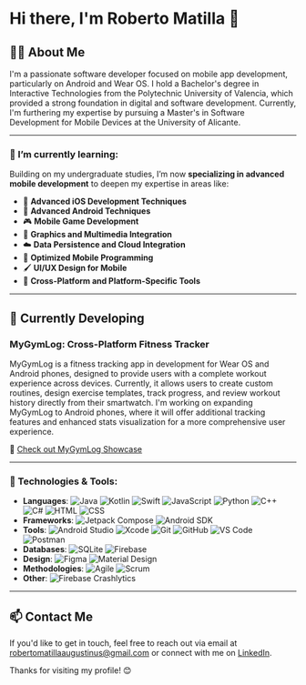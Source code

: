 <!--
**RobertoMati/RobertoMati** is a ✨ _special_ ✨ repository because its `README.md` (this file) appears on your GitHub profile.

Here are some ideas to get you started:

- 🔭 I’m currently working on ...
- 🌱 I’m currently learning ...
- 👯 I’m looking to collaborate on ...
- 🤔 I’m looking for help with ...
- 💬 Ask me about ...
- 📫 How to reach me: ...
- 😄 Pronouns: ...
- ⚡ Fun fact: ...
-->
# Hi there, I'm Roberto Matilla 👋

<!--![Banner](https://example.com/banner-image-url)-->

## 👨‍💻 About Me

I'm a passionate software developer focused on mobile app development, particularly on Android and Wear OS. I hold a Bachelor's degree in Interactive Technologies from the Polytechnic University of Valencia, which provided a strong foundation in digital and software development. Currently, I'm furthering my expertise by pursuing a Master's in Software Development for Mobile Devices at the University of Alicante.

---

### 🌱 I’m currently learning:

Building on my undergraduate studies, I’m now **specializing in advanced mobile development** to deepen my expertise in areas like:

- 📱 **Advanced iOS Development Techniques**
- 🤖 **Advanced Android Techniques**
- 🎮 **Mobile Game Development**
- 🎨 **Graphics and Multimedia Integration**
- ☁️ **Data Persistence and Cloud Integration**
- 🚀 **Optimized Mobile Programming**
- 🖌️ **UI/UX Design for Mobile**
- 🔧 **Cross-Platform and Platform-Specific Tools**

---

## 🚀 Currently Developing

### MyGymLog: Cross-Platform Fitness Tracker

MyGymLog is a fitness tracking app in development for Wear OS and Android phones, designed to provide users with a complete workout experience across devices. Currently, it allows users to create custom routines, design exercise templates, track progress, and review workout history directly from their smartwatch. I'm working on expanding MyGymLog to Android phones, where it will offer additional tracking features and enhanced stats visualization for a more comprehensive user experience.

🔗 [Check out MyGymLog Showcase](https://github.com/your-username/MyGymLogShowcase)

---



### 🔧 Technologies & Tools:
- **Languages**: ![Java](https://img.shields.io/badge/Java-%23ED8B00.svg?&style=flat-square&logo=java&logoColor=white) ![Kotlin](https://img.shields.io/badge/Kotlin-%230095D5.svg?&style=flat-square&logo=kotlin&logoColor=white) ![Swift](https://img.shields.io/badge/Swift-%23FA7343.svg?&style=flat-square&logo=swift&logoColor=white) ![JavaScript](https://img.shields.io/badge/JavaScript-%23F7DF1E.svg?&style=flat-square&logo=javascript&logoColor=white) ![Python](https://img.shields.io/badge/Python-%233776AB.svg?&style=flat-square&logo=python&logoColor=white) ![C++](https://img.shields.io/badge/C++-%2300599C.svg?&style=flat-square&logo=c%2B%2B&logoColor=white) ![C#](https://img.shields.io/badge/C%23-%23239120.svg?&style=flat-square&logo=c-sharp&logoColor=white) ![HTML](https://img.shields.io/badge/HTML-%23E34F26.svg?&style=flat-square&logo=html5&logoColor=white) ![CSS](https://img.shields.io/badge/CSS-%231572B6.svg?&style=flat-square&logo=css3&logoColor=white)
- **Frameworks**: ![Jetpack Compose](https://img.shields.io/badge/Jetpack%20Compose-%2320232A.svg?&style=flat-square&logo=android&logoColor=white) ![Android SDK](https://img.shields.io/badge/Android%20SDK-%233DDC84.svg?&style=flat-square&logo=android&logoColor=white)
- **Tools**: ![Android Studio](https://img.shields.io/badge/Android%20Studio-%233DDC84.svg?&style=flat-square&logo=android-studio&logoColor=white) ![Xcode](https://img.shields.io/badge/Xcode-%231575F9.svg?&style=flat-square&logo=xcode&logoColor=white) ![Git](https://img.shields.io/badge/Git-%23F05033.svg?&style=flat-square&logo=git&logoColor=white) ![GitHub](https://img.shields.io/badge/GitHub-%23121011.svg?&style=flat-square&logo=github&logoColor=white) ![VS Code](https://img.shields.io/badge/VS%20Code-%23007ACC.svg?&style=flat-square&logo=visual-studio-code&logoColor=white) ![Postman](https://img.shields.io/badge/Postman-%23FF6C37.svg?&style=flat-square&logo=postman&logoColor=white)
- **Databases**: ![SQLite](https://img.shields.io/badge/SQLite-%23003B57.svg?&style=flat-square&logo=sqlite&logoColor=white) ![Firebase](https://img.shields.io/badge/Firebase-%23FFCA28.svg?&style=flat-square&logo=firebase&logoColor=white)
- **Design**: ![Figma](https://img.shields.io/badge/Figma-%23F24E1E.svg?&style=flat-square&logo=figma&logoColor=white) ![Material Design](https://img.shields.io/badge/Material%20Design-%230081CB.svg?&style=flat-square&logo=material-design&logoColor=white)
- **Methodologies**: ![Agile](https://img.shields.io/badge/Agile-%2300A98F.svg?&style=flat-square&logo=agile&logoColor=white) ![Scrum](https://img.shields.io/badge/Scrum-%23FFA500.svg?&style=flat-square&logo=scrum&logoColor=white)
- **Other**: ![Firebase Crashlytics](https://img.shields.io/badge/Firebase%20Crashlytics-%23FFCA28.svg?&style=flat-square&logo=firebase&logoColor=white)

---

## 📫 Contact Me
If you'd like to get in touch, feel free to reach out via email at [robertomatillaaugustinus@gmail.com](mailto:robertomatillaaugustinus@gmail.com) or connect with me on [LinkedIn](https://www.linkedin.com/in/your-linkedin-profile).

Thanks for visiting my profile! 😊

